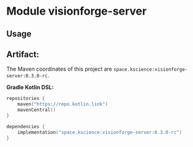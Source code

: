 # Module visionforge-server



## Usage

## Artifact:

The Maven coordinates of this project are `space.kscience:visionforge-server:0.3.0-rc`.

**Gradle Kotlin DSL:**
```kotlin
repositories {
    maven("https://repo.kotlin.link")
    mavenCentral()
}

dependencies {
    implementation("space.kscience:visionforge-server:0.3.0-rc")
}
```
